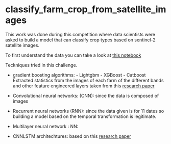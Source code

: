 # classify_farm_crop_from_satellite_images

This work was done during this competition where data scientists were asked to build a model that can classify crop types based on sentinel-2 satellite images.

To first understand the data you can take a look at [this notebook](https://github.com/firou1925/classify_farm_crop_from_satellite_images/blob/master/notebooks/farm-crop-detection-explore-data.ipynb)

Teckniques tried in this challenge.

* gradient boosting algorithms: - Lightgbm
                                - XGBoost
                                - Catboost
Extracted statistics from the images of each farm of the different bands and other feature engineered layers taken from this [research paper](https://docs.google.com/document/d/1GOn8MPL2s-TovjiX2rcXmVUqRqRg2Vo7-8scIisrrKE/edit?usp=sharing)
                           
                               
* Convolutional neural networks: (CNN): since the data is composed of images

* Recurrent neural networks (RNN): since the data given is for 11 dates so building a model based on the temporal transformation is legitimate.

* Multilayer neural network : NN: 

* CNNLSTM architechtures: based on this [research paper](https://arxiv.org/pdf/1901.10503.pdf)
